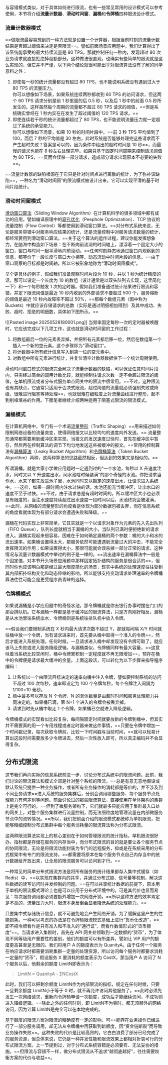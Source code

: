 与容错模式类似，对于具体如何进行限流，也有一些常见常用的设计模式可以参考使用，本节将介绍**流量计数器**、**滑动时间窗**、**漏桶**和**令牌桶**四种限流设计模式。

### 流量计数器模式

==做限流最容易想到的一种方法就是设置一个计算器，根据当前时刻的流量计数结果是否超过阈值来决定是否限流==。譬如前面场景应用题中，我们计算得出了该系统能承受的最大持续流量是 80 TPS，那就控制任何一秒内，发现超过 80 次业务请求就直接拒绝掉超额部分。这种做法很直观，也确实有些简单的限流就是这么实现的，但它并不严谨，以下两个结论就很可能出乎对限流算法没有了解的同学意料之外：

1. 即使每一秒的统计流量都没有超过 80 TPS，也不能说明系统没有遇到过大于 80 TPS 的流量压力。  
    你可以想像如下场景，如果系统连续两秒都收到 60 TPS 的访问请求，但这两个 60 TPS 请求分别是前 1 秒里面的后 0.5 秒，以及后 1 秒中的前面 0.5 秒所发生的。这样虽然每个周期的流量都不超过 80 TPS 请求的阈值，==但是系统确实曾经在 1 秒内实在在发生了超过阈值的 120 TPS 请求。==
2. 即使连续若干秒的统计流量都超过了 80 TPS，也不能说明流量压力就一定超过了系统的承受能力。  
    你可以想像如下场景，如果 10 秒的时间片段中，==前 3 秒 TPS 平均值到了 100，而后 7 秒的平均值是 30 左右，此时系统是否能够处理完这些请求而不产生超时失败？答案是可以的，因为条件中给出的超时时间是 10 秒==，而最慢的请求也能在 8 秒左右处理完毕。如果只基于固定时间周期来控制请求阈值为 80 TPS，==反而会误杀一部分请求，造成部分请求出现原本不必要的失败==。

==流量计数器的缺陷根源在于它只是针对时间点进行离散的统计，为了弥补该缺陷==，一种名为“滑动时间窗”的限流模式被设计出来，它可以实现平滑的基于时间片段统计。


### 滑动时间窗模式

[滑动窗口算法](https://en.wikipedia.org/wiki/Sliding_window_protocol)（Sliding Window Algorithm）在计算机科学的很多领域中都有成功的应用，譬如编译原理中的[窥孔优化](https://en.wikipedia.org/wiki/Peephole_optimization)（Peephole Optimization）、TCP 协议的流量控制（Flow Control）等都使用到滑动窗口算法。==对分布式系统来说，无论是服务容错中对服务响应结果的统计，还是流量控制中对服务请求数量的统计，都经常要用到滑动窗口算法。==关于这个算法的运作过程，建议你能发挥想象力，在脑海中构造如下场景：在不断向前流淌的时间轴上，漂浮着一个固定大小的窗口，窗口与时间一起平滑地向前滚动。==任何时刻静态地通过窗口内观察到的信息，都等价于一段长度与窗口大小相等、动态流动中时间片段的信息。==由于窗口观察的目标都是时间轴，所以它被形象地称为“滑动时间窗模式”。

举个更具体的例子，假如我们准备观察时间片段为 10 秒，并以 1 秒为统计精度的话，那可以设定一个长度为 10 的数组（设计通常是以双头队列去实现，这里简化一下）和一个每秒触发 1 次的定时器。假如我们准备通过统计结果进行限流和容错，并定下限流阈值是最近 10 秒内收到的外部请求不要超过 500 个，服务熔断的阈值是最近 10 秒内故障率不超过 50%，==那每个数组元素（图中称为 Buckets）中就应该存储请求的总数（实际是通过明细相加得到）及其中成功、失败、超时、拒绝的明细数，具体如下图所示。==

![[Pasted image 20250528180001.png]]
当频率固定每秒一次的定时器被唤醒时，它应该完成以下几项工作，这也就是滑动时间窗的工作过程：

1. 将数组最后一位的元素丢弃掉，并把所有元素都后移一位，然后在数组第一个插入一个新的空元素。这个步骤即为“滑动窗口”。
2. 将计数器中所有统计信息写入到第一位的空元素中。
3. 对数组中所有元素进行统计，并复位清空计数器数据供下一个统计周期使用。

滑动时间窗口模式的限流完全解决了流量计数器的缺陷，可以保证任意时间片段内，只需经过简单的调用计数比较，就能控制住请求次数一定不会超过限流的阈值，在单机限流或者分布式服务单点网关中的限流中很常用。==不过，这种限流也有其缺点，它通常只适用于否决式限流，超过阈值的流量就必须强制失败或降级，很难进行阻塞等待处理==，也就很难在细粒度上对流量曲线进行整形，起不到削峰填谷的作用。下面笔者继续介绍两种适用于阻塞式限流的限流模式。

### 漏桶模式

在计算机网络中，专门有一个术语[流量整形](https://en.wikipedia.org/wiki/Traffic_shaping)（Traffic Shaping）==用来描述如何限制网络设备的流量突变，使得网络报文以比较均匀的速度向外发送。== 流量整形通常都需要用到缓冲区来实现，当报文的发送速度过快时，首先在缓冲区中暂存，然后再在控制算法的调节下均匀地发送这些被缓冲的报文。==常用的控制算法有[漏桶算法](https://en.wikipedia.org/wiki/Leaky_bucket)（Leaky Bucket Algorithm）和[令牌桶算法](https://en.wikipedia.org/wiki/Token_bucket)（Token Bucket Algorithm）两种，这两种算法的思路截然相反，但达到的效果又是相似的。==

所谓漏桶，就是大家小学做应用题时一定遇到过的“一个水池，每秒以 X 升速度注水，同时又以 Y 升速度出水，问水池啥时候装满”的那个奇怪的水池。你把请求当作水，水来了都先放进池子里，水池同时又以额定的速度出水，让请求进入系统中。==这样，如果一段时间内注水过快的话，水池还能充当缓冲区，让出水口的速度不至于过快。==不过，由于请求总是有超时时间的，所以缓冲区大小也必须是有限度的，当注水速度持续超过出水速度一段时间以后，水池终究会被灌满，==此时，从网络的流量整形的角度看是体现为部分数据包被丢弃，而在信息系统的角度看就体现为有部分请求会遭遇失败和降级。==

漏桶在代码实现上非常简单，它其实就是一个以请求对象作为元素的先入先出队列（FIFO Queue），队列长度就相当于漏桶的大小，当队列已满时便拒绝新的请求进入。漏桶实现起来很容易，困难在于如何确定漏桶的两个参数：桶的大小和水的流出速率。如果桶设置得太大，那服务依然可能遭遇到流量过大的冲击，不能完全发挥限流的作用；如果设置得太小，那很可能就会误杀掉一部分正常的请求，这种情况与流量计数器模式中举过的例子是一样的。==流出速率在漏桶算法中一般是个固定值，对本节开头场景应用题中那样固定拓扑结构的服务是很合适的==，但同时你也应该明白那是经过最大限度简化的场景，现实中系统的处理速度往往受到其内部拓扑结构变化和动态伸缩的影响，所以能够支持变动请求处理速率的令牌桶算法往往可能会是更受程序员青睐的选择。

### 令牌桶模式

如果说漏桶是小学应用题中的奇怪水池，那令牌桶就是你去银行办事时摆在门口的那台排队机。它与漏桶一样都是基于缓冲区的限流算法，只是方向刚好相反，漏桶是从水池里往系统出水，令牌桶则是系统往排队机中放入令牌。

==假设我们要限制系统在 X 秒内最大请求次数不超过 Y，那就每间隔 X/Y 时间就往桶中放一个令牌，当有请求进来时，首先要从桶中取得一个准入的令牌==，然后才能进入系统处理。任何时候，一旦请求进入桶中却发现没有令牌可取了，就应该马上失败或进入服务降级逻辑。与漏桶类似，令牌桶同样有最大容量，==这意味着当系统比较空闲时，桶中令牌累积到一定程度就不再无限增加==，预存在桶中的令牌便是请求最大缓冲的余量。上面这段话，可以转化为以下步骤来指导程序编码：

1. 让系统以一个由限流目标决定的速率向桶中注入令牌，譬如要控制系统的访问不超过 100 次每秒，速率即设定为 100 个令牌每秒，每个令牌注入间隔为 1/100=10 毫秒。
2. 桶中最多可以存放 N 个令牌，N 的具体数量是由超时时间和服务处理能力共同决定的。如果桶已满，第 N+1 个进入的令牌会被丢弃掉。
3. 请求到时先从桶中取走 1 个令牌，如果桶已空就进入降级逻辑。

令牌桶模式的实现看似比较复杂，每间隔固定时间就要放新的令牌到桶中，但其实并不需要真的用一个专用线程或者定时器来做这件事情，==只要在令牌中增加一个时间戳记录，每次获取令牌前，比较一下时间戳与当前时间，==就可以轻易计算出这段时间需要放多少令牌进去，然后一次性放入即可，所以真正编码并不会显得复杂。

## 分布式限流

这节我们再向实际的信息系统前进一步，讨论分布式系统中的限流问题。此前，我们讨论的限流算法和模式全部是针对整个系统的限流，==总是有意无意地假设或默认系统只提供一种业务操作，或者所有业务操作的消耗都是等价的，并不涉及到不同业务请求==进入系统的服务集群后，分别会调用哪些服务、每个服务节点处理能力有何差别等问题。前面讨论过的那些限流算法，直接使用在单体架构的集群上是完全可行的，==但到了微服务架构下，它们就最多只能应用于集群最入口处的网关上，对整个服务集群进行流量控制，而无法细粒度地管理流量在内部微服务节点中的流转情况。==所以，我们把前面介绍的限流模式都统称为单机限流，把能够精细控制分布式集群中每个服务消耗量的限流算法称为分布式限流。

这两种限流算法实现上的核心差别在于如何管理限流的统计指标，单机限流很好办，指标都是存储在服务的内存当中，而分布式限流的目的就是要让各个服务节点的协同限流，无论是将限流功能封装为专门的远程服务，抑或是在系统采用的分布式框架中有专门的限流支持，==都需要将原本在每个服务节点自己内存当中的统计数据给开放出来，让全局的限流服务可以访问到才行。==

一种常见的简单分布式限流方法是将所有服务的统计结果都存入集中式缓存（如 Redis）中，==以实现在集群内的共享，并通过分布式锁、信号量等机制，解决这些数据的读写访问时并发控制的问题。==在可以共享统计数据的前提下，原本用于单机的限流模式理论上也是可以应用于分布式环境中的，可是其代价也显而易见：每次服务调用都必须要额外增加一次网络开销，==所以这种方法的效率肯定是不高的，流量压力大时，限流本身反倒会显著降低系统的处理能力。==

只要集中式存储统计信息，就不可避免地会产生网络开销，为了缓解这里产生的性能损耗，一种可以考虑的办法是在令牌桶限流模式基础上进行“货币化改造”，==即不把令牌看作是只有准入和不准入的“通行证”，而看作数值形式的“货币额度”==。当请求进入集群时，首先在 API 网关处领取到一定数额的“货币”，为了体现不同等级用户重要性的差别，他们的额度可以有所差异，譬如让 VIP 用户的额度更高甚至是无限的。我们将用户 A 的额度表示为 QuanityA。由于任何一个服务在响应请求时都需要消耗集群一定量的处理资源，所以访问每个服务时都要求消耗一定量的“货币”，假设服务 X 要消耗的额度表示为 CostX，那当用户 A 访问了 N 个服务以后，他剩余的额度 LimitN即表示为：

> LimitN = QuanityA - ∑NCostX

此时，我们可以把剩余额度 LimitN作为内部限流的指标，规定在任何时候，只要一旦剩余额度 LimitN小于等于 0 时，就不再允许访问其他服务了。==此时必须先发生一次网络请求，重新向令牌桶申请一次额度，成功后才能继续访问，不成功则进入降级逻辑。==除此之外的任何时刻，即 LimitN不为零时，都无须额外的网络访问，因为计算 LimitN是完全可以在本地完成的。

基于额度的限流方案对限流的精确度有一定的影响，可==能存在业务操作已经进行了一部分服务调用，却无法从令牌桶中再获取到新额度，因“资金链断裂”而导致业务操作失败==。这种失败的代价是比较高昂的，它白白浪费了部分已经完成了的服务资源，但总体来说，它仍是一种并发性能和限流效果上都相对折衷可行的分布式限流方案。上一节提到过，对于分布式系统容错是必须要有、无法妥协的措施。==但限流与容错不一样，做分布式限流从不追求“越彻底越好”，往往需要权衡方案的代价与收益==。